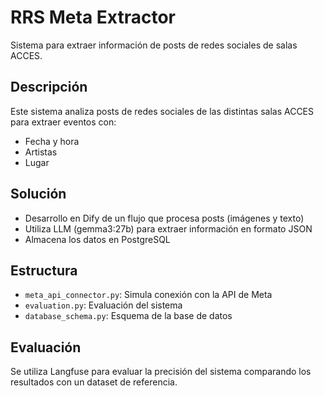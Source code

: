 # RRS Meta Extractor

Sistema para extraer información de posts de redes sociales de salas ACCES.

## Descripción

Este sistema analiza posts de redes sociales de las distintas salas ACCES para extraer eventos con:
- Fecha y hora
- Artistas
- Lugar

## Solución

- Desarrollo en Dify de un flujo que procesa posts (imágenes y texto)
- Utiliza LLM (gemma3:27b) para extraer información en formato JSON
- Almacena los datos en PostgreSQL

## Estructura

- `meta_api_connector.py`: Simula conexión con la API de Meta
- `evaluation.py`: Evaluación del sistema
- `database_schema.py`: Esquema de la base de datos

## Evaluación

Se utiliza Langfuse para evaluar la precisión del sistema comparando los resultados con un dataset de referencia.
